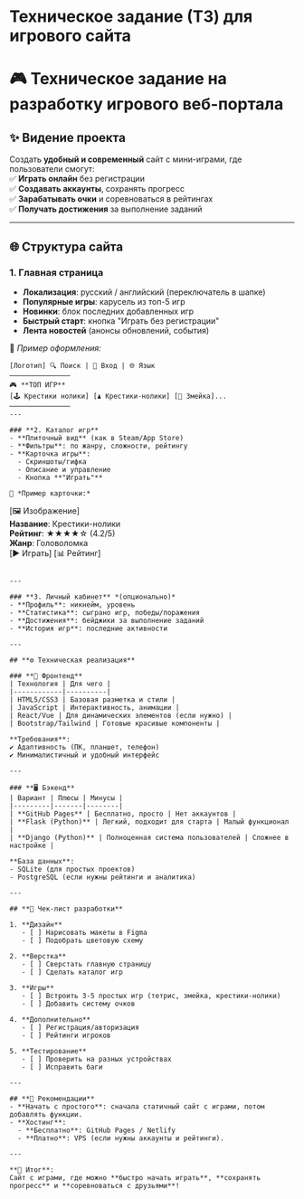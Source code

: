 # Техническое задание (ТЗ) для игрового сайта

# 🎮 **Техническое задание на разработку игрового веб-портала**  

## **✨ Видение проекта**  
Создать **удобный и современный** сайт с мини-играми, где пользователи смогут:  
✅ **Играть онлайн** без регистрации  
✅ **Создавать аккаунты**, сохранять прогресс  
✅ **Зарабатывать очки** и соревноваться в рейтингах  
✅ **Получать достижения** за выполнение заданий  

---

## **🌐 Структура сайта**  

### **1. Главная страница**  
- **Локализация**: русский / английский (переключатель в шапке)  
- **Популярные игры**: карусель из топ-5 игр  
- **Новинки**: блок последних добавленных игр  
- **Быстрый старт**: кнопка "Играть без регистрации"  
- **Лента новостей** (анонсы обновлений, события)  

📌 *Пример оформления:*  
```
[Логотип] 🔍 Поиск | 👤 Вход | 🌐 Язык
───────────────
🎮 **ТОП ИГР**  
[🕹️ Крестики нолики] [♟️ Крестики-нолики] [🐍 Змейка]...  
───────────────
---

### **2. Каталог игр**  
- **Плиточный вид** (как в Steam/App Store)  
- **Фильтры**: по жанру, сложности, рейтингу  
- **Карточка игры**:  
  - Скриншоты/гифка  
  - Описание и управление  
  - Кнопка **"Играть"**  

🎲 *Пример карточки:*  
```
[🖼️ Изображение]  
**Название**: Крестики-нолики  
**Рейтинг**: ★★★★☆ (4.2/5)  
**Жанр**: Головоломка  
[▶️ Играть] [📊 Рейтинг]  
```  

---

### **3. Личный кабинет** *(опционально)*  
- **Профиль**: никнейм, уровень  
- **Статистика**: сыграно игр, победы/поражения  
- **Достижения**: бейджики за выполнение заданий  
- **История игр**: последние активности  

---

## **⚙️ Техническая реализация**  

### **🔧 Фронтенд**  
| Технология | Для чего |  
|------------|----------|  
| HTML5/CSS3 | Базовая разметка и стили |  
| JavaScript | Интерактивность, анимации |  
| React/Vue | Для динамических элементов (если нужно) |  
| Bootstrap/Tailwind | Готовые красивые компоненты |  

**Требования**:  
✔ Адаптивность (ПК, планшет, телефон)  
✔ Минималистичный и удобный интерфейс  

---

### **🖥️ Бэкенд**  
| Вариант | Плюсы | Минусы |  
|---------|-------|--------|  
| **GitHub Pages** | Бесплатно, просто | Нет аккаунтов |  
| **Flask (Python)** | Легкий, подходит для старта | Малый функционал |  
| **Django (Python)** | Полноценная система пользователей | Сложнее в настройке |  

**База данных**:  
- SQLite (для простых проектов)  
- PostgreSQL (если нужны рейтинги и аналитика)  

---

## **📌 Чек-лист разработки**  

1. **Дизайн**  
   - [ ] Нарисовать макеты в Figma  
   - [ ] Подобрать цветовую схему  

2. **Верстка**  
   - [ ] Сверстать главную страницу  
   - [ ] Сделать каталог игр  

3. **Игры**  
   - [ ] Встроить 3-5 простых игр (тетрис, змейка, крестики-нолики)  
   - [ ] Добавить систему очков  

4. **Дополнительно**  
   - [ ] Регистрация/авторизация  
   - [ ] Рейтинги игроков  

5. **Тестирование**  
   - [ ] Проверить на разных устройствах  
   - [ ] Исправить баги  

---

## **🚀 Рекомендации**  
- **Начать с простого**: сначала статичный сайт с играми, потом добавлять функции.  
- **Хостинг**:  
  - **Бесплатно**: GitHub Pages / Netlify  
  - **Платно**: VPS (если нужны аккаунты и рейтинги).  

---

**🎯 Итог**:  
Сайт с играми, где можно **быстро начать играть**, **сохранять прогресс** и **соревноваться с друзьями**!  
